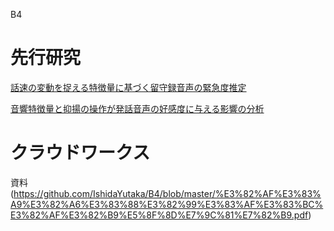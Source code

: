 B4
# 先行研究
[話速の変動を捉える特徴量に基づく留守録音声の緊急度推定](https://github.com/IshidaYutaka/B4/blob/master/%E5%85%88%E8%A1%8C%E7%A0%94%E7%A9%B6/%E8%A9%B1%E9%80%9F%E3%81%AE%E5%A4%89%E5%8B%95%E3%82%92%E6%8D%89%E3%81%88%E3%82%8B%E7%89%B9%E5%BE%B4%E9%87%8F%E3%81%AB%E5%9F%BA%E3%81%A5%E3%81%8F%E7%95%99%E5%AE%88%E9%8C%B2%E9%9F%B3%E5%A3%B0%E3%81%AE%E7%B7%8A%E6%80%A5%E5%BA%A6%E6%8E%A8%E5%AE%9A.pdf)

[音響特徴量と抑揚の操作が発話音声の好感度に与える影響の分析](https://github.com/IshidaYutaka/B4/blob/master/%E5%85%88%E8%A1%8C%E7%A0%94%E7%A9%B6/%E9%9F%B3%E9%9F%BF%E7%89%B9%E5%BE%B4%E9%87%8F%E3%81%A8%E6%8A%91%E6%8F%9A%E3%81%AE%E6%93%8D%E4%BD%9C%E3%81%8C%E7%99%BA%E8%A9%B1%E9%9F%B3%E5%A3%B0%E3%81%AE%E5%A5%BD%E6%84%9F%E5%BA%A6%E3%81%AB%E4%B8%8E%E3%81%88%E3%82%8B%E5%BD%B1%E9%9F%BF%E3%81%AE%E5%88%86%E6%9E%90%20.pdf)

# クラウドワークス
資料
(https://github.com/IshidaYutaka/B4/blob/master/%E3%82%AF%E3%83%A9%E3%82%A6%E3%83%88%E3%82%99%E3%83%AF%E3%83%BC%E3%82%AF%E3%82%B9%E5%8F%8D%E7%9C%81%E7%82%B9.pdf)
